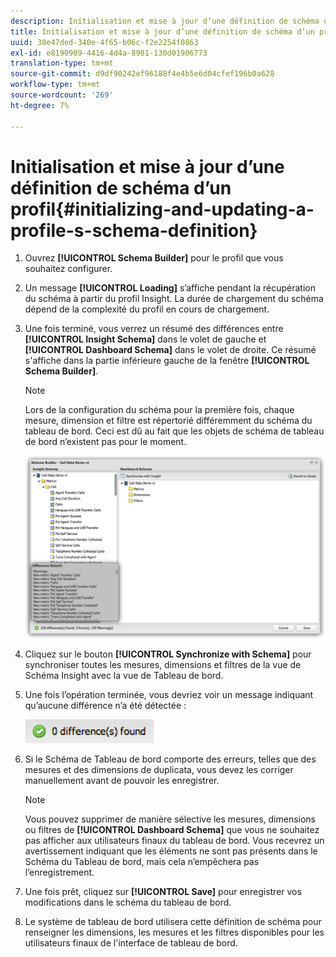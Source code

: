 ```yaml
---
description: Initialisation et mise à jour d’une définition de schéma d’un profil
title: Initialisation et mise à jour d’une définition de schéma d’un profil
uuid: 38e47ded-340e-4f65-b06c-f2e2254f0863
exl-id: e8190909-4416-4d4a-8901-130d01906773
translation-type: tm+mt
source-git-commit: d9df90242ef96188f4e4b5e6d04cfef196b0a628
workflow-type: tm+mt
source-wordcount: '269'
ht-degree: 7%

---
```


# Initialisation et mise à jour d’une définition de schéma d’un profil{#initializing-and-updating-a-profile-s-schema-definition}

1. Ouvrez **[!UICONTROL Schema Builder]** pour le profil que vous souhaitez configurer.
1. Un message **[!UICONTROL Loading]** s’affiche pendant la récupération du schéma à partir du profil Insight. La durée de chargement du schéma dépend de la complexité du profil en cours de chargement.
1. Une fois terminé, vous verrez un résumé des différences entre **[!UICONTROL Insight Schema]** dans le volet de gauche et **[!UICONTROL Dashboard Schema]** dans le volet de droite. Ce résumé s&#39;affiche dans la partie inférieure gauche de la fenêtre **[!UICONTROL Schema Builder]**.

   >[!NOTE]
   >
   >Lors de la configuration du schéma pour la première fois, chaque mesure, dimension et filtre est répertorié différemment du schéma du tableau de bord. Ceci est dû au fait que les objets de schéma de tableau de bord n’existent pas pour le moment.

   ![](assets/schema_builder2.png)

1. Cliquez sur le bouton **[!UICONTROL Synchronize with Schema]** pour synchroniser toutes les mesures, dimensions et filtres de la vue de Schéma Insight avec la vue de Tableau de bord.
1. Une fois l’opération terminée, vous devriez voir un message indiquant qu’aucune différence n’a été détectée :

   ![](assets/diff_found.png)

1. Si le Schéma de Tableau de bord comporte des erreurs, telles que des mesures et des dimensions de duplicata, vous devez les corriger manuellement avant de pouvoir les enregistrer.

   >[!NOTE]
   >
   >Vous pouvez supprimer de manière sélective les mesures, dimensions ou filtres de **[!UICONTROL Dashboard Schema]** que vous ne souhaitez pas afficher aux utilisateurs finaux du tableau de bord. Vous recevrez un avertissement indiquant que les éléments ne sont pas présents dans le Schéma du Tableau de bord, mais cela n’empêchera pas l’enregistrement.

1. Une fois prêt, cliquez sur **[!UICONTROL Save]** pour enregistrer vos modifications dans le schéma du tableau de bord.
1. Le système de tableau de bord utilisera cette définition de schéma pour renseigner les dimensions, les mesures et les filtres disponibles pour les utilisateurs finaux de l&#39;interface de tableau de bord.
